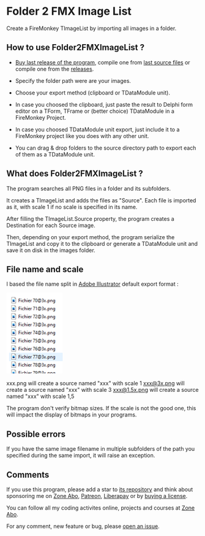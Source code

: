 # Folder 2 FMX Image List

Create a FireMonkey TImageList by importing all images in a folder.

## How to use Folder2FMXImageList ?

* [Buy last release of the program](https://boutique.olfsoftware.fr/l/folder2fmximagelist), compile one from [last source files](https://github.com/DeveloppeurPascal/Folder2FMXImageList/) or compile one from the [releases](https://github.com/DeveloppeurPascal/Folder2FMXImageList/releases).

* Specify the folder path were are your images.

* Choose your export method (clipboard or TDataModule unit).

* In case you choosed the clipboard, just paste the result to Delphi form editor on a TForm, TFrame or (better choice) TDataModule in a FireMonkey Project.

* In case you choosed TDataModule unit export, just include it to a FireMonkey project like you does with any other unit.

* You can drag & drop folders to the source directory path to export each of them as a TDataModule unit.

## What does Folder2FMXImageList ?

The program searches all PNG files in a folder and its subfolders.

It creates a TImageList and adds the files as "Source". Each file is imported as it, with scale 1 if no scale is specified in its name.

After filling the TImageList.Source property, the program creates a Destination for each Source image.

Then, depending on your export method, the program serialize the TImageList and copy it to the clipboard or generate a TDataModule unit and save it on disk in the images folder.

## File name and scale

I based the file name split in [Adobe Illustrator](https://vasur.fr/illustrator) default export format :

![Adobe Illustrator homothetic export sample](https://github.com/DeveloppeurPascal/Folder2FMXImageList/raw/main/screen-captures/04-FilesForHomotheticExport.png)

xxx.png will create a source named "xxx" with scale 1
xxx@3x.png will create a source named "xxx" with scale 3
xxx@1.5x.png will create a source named "xxx" with scale 1,5

The program don't verify bitmap sizes. If the scale is not the good one, this will impact the display of bitmaps in your programs.

## Possible errors

If you have the same image filename in multiple subfolders of the path you specified during the same import, it will raise an exception.

## Comments

If you use this program, please add a star to [its repository](https://github.com/DeveloppeurPascal/Folder2FMXImageList) and think about sponsoring me on [Zone Abo](https://zone-abo.fr/nos-abonnements.php), [Patreon](https://www.patreon.com/patrickpremartin), [Liberapay](https://fr.liberapay.com/PatrickPremartin/) or by [buying a license](https://boutique.olfsoftware.fr/l/folder2fmximagelist).

You can follow all my coding activites online, projects and courses at [Zone Abo](https://zone-abo.fr/les-contenus.php).

For any comment, new feature or bug, please [open an issue](https://github.com/DeveloppeurPascal/Folder2FMXImageList/issues).

